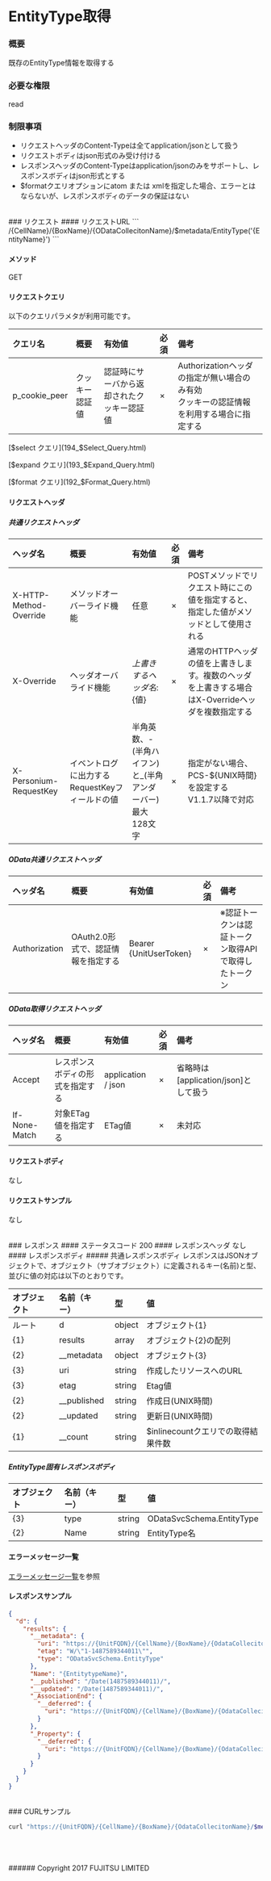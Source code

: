 # EntityType取得
### 概要
既存のEntityType情報を取得する

### 必要な権限
read

### 制限事項
* リクエストヘッダのContent-Typeは全てapplication/jsonとして扱う
* リクエストボディはjson形式のみ受け付ける
* レスポンスヘッダのContent-Typeはapplication/jsonのみをサポートし、レスポンスボディはjson形式とする
* $formatクエリオプションにatom または xmlを指定した場合、エラーとはならないが、レスポンスボディのデータの保証はない

<br>
### リクエスト
#### リクエストURL
```
/{CellName}/{BoxName}/{ODataCollecitonName}/$metadata/EntityType('{EntityName}')
```

#### メソッド
GET

#### リクエストクエリ
以下のクエリパラメタが利用可能です。

|クエリ名<br>|概要<br>|有効値<br>|必須<br>|備考<br>|
|:--|:--|:--|:--|:--|
|p_cookie_peer<br>|クッキー認証値<br>|認証時にサーバから返却されたクッキー認証値<br>|×<br>|Authorizationヘッダの指定が無い場合のみ有効<br>クッキーの認証情報を利用する場合に指定する<br>|

[$select クエリ](194_$Select_Query.html)

[$expand クエリ](193_$Expand_Query.html)

[$format クエリ](192_$Format_Query.html)

#### リクエストヘッダ
##### 共通リクエストヘッダ

|ヘッダ名<br>|概要<br>|有効値<br>|必須<br>|備考<br>|
|:--|:--|:--|:--|:--|
|X-HTTP-Method-Override<br>|メソッドオーバーライド機能<br>|任意<br>|×<br>|POSTメソッドでリクエスト時にこの値を指定すると、指定した値がメソッドとして使用される<br>|
|X-Override<br>|ヘッダオーバライド機能<br>|${上書きするヘッダ名}:${値}<br>|×<br>|通常のHTTPヘッダの値を上書きします。複数のヘッダを上書きする場合はX-Overrideヘッダを複数指定する<br>|
|X-Personium-RequestKey<br>|イベントログに出力するRequestKeyフィールドの値<br>|半角英数、-(半角ハイフン)と_(半角アンダーバー)<br>最大128文字<br>|×<br>|指定がない場合、PCS-${UNIX時間}を設定する<br>V1.1.7以降で対応<br>|

##### OData共通リクエストヘッダ

|ヘッダ名<br>|概要<br>|有効値<br>|必須<br>|備考<br>|
|:--|:--|:--|:--|:--|
|Authorization<br>|OAuth2.0形式で、認証情報を指定する<br>|Bearer {UnitUserToken}<br>|×<br>|※認証トークンは認証トークン取得APIで取得したトークン<br>|

##### OData取得リクエストヘッダ

|ヘッダ名<br>|概要<br>|有効値<br>|必須<br>|備考<br>|
|:--|:--|:--|:--|:--|
|Accept<br>|レスポンスボディの形式を指定する<br>|application / json<br>|×<br>|省略時は[application/json]として扱う<br>|
|If-None-Match<br>|対象ETag値を指定する<br>|ETag値<br>|×<br>|未対応<br>|

#### リクエストボディ
なし

#### リクエストサンプル
なし

<br>
### レスポンス
#### ステータスコード
200
#### レスポンスヘッダ
なし
#### レスポンスボディ
##### 共通レスポンスボディ
レスポンスはJSONオブジェクトで、オブジェクト（サブオブジェクト）に定義されるキー(名前)と型、並びに値の対応は以下のとおりです。

|オブジェクト<br>|名前（キー）<br>|型<br>|値<br>|
|:--|:--|:--|:--|
|ルート<br>|d<br>|object<br>|オブジェクト{1}<br>|
|{1}<br>|results<br>|array<br>|オブジェクト{2}の配列<br>|
|{2}<br>|__metadata<br>|object<br>|オブジェクト{3}<br>|
|{3}<br>|uri<br>|string<br>|作成したリソースへのURL<br>|
|{3}<br>|etag<br>|string<br>|Etag値<br>|
|{2}<br>|__published<br>|string<br>|作成日(UNIX時間)<br>|
|{2}<br>|__updated<br>|string<br>|更新日(UNIX時間)<br>|
|{1}<br>|__count<br>|string<br>|$inlinecountクエリでの取得結果件数<br>|

##### EntityType固有レスポンスボディ

|オブジェクト<br>|名前（キー）<br>|型<br>|値<br>|
|:--|:--|:--|:--|
|{3}<br>|type<br>|string<br>|ODataSvcSchema.EntityType<br>|
|{2}<br>|Name<br>|string<br>|EntityType名<br>|

#### エラーメッセージ一覧
[エラーメッセージ一覧](200_Error_Messages.html)を参照

#### レスポンスサンプル
```json
{
  "d": {
    "results": {
      "__metadata": {
        "uri": "https://{UnitFQDN}/{CellName}/{BoxName}/{OdataCollecitonName}/$metadata/EntityType('{EntitytypeName}')",
        "etag": "W/\"1-1487589344011\"",
        "type": "ODataSvcSchema.EntityType"
      },
      "Name": "{EntitytypeName}",
      "__published": "/Date(1487589344011)/",
      "__updated": "/Date(1487589344011)/",
      "_AssociationEnd": {
        "__deferred": {
          "uri": "https://{UnitFQDN}/{CellName}/{BoxName}/{OdataCollecitonName}/$metadata/EntityType('{EntitytypeName}')/_AssociationEnd"
        }
      },
      "_Property": {
        "__deferred": {
          "uri": "https://{UnitFQDN}/{CellName}/{BoxName}/{OdataCollecitonName}/$metadata/EntityType('{EntitytypeName}')/_Property"
        }
      }
    }
  }
}
```

<br>
### CURLサンプル

```sh
curl "https://{UnitFQDN}/{CellName}/{BoxName}/{OdataCollecitonName}/$metadata/EntityType('{EntitytypeName}')" -X GET -i -H 'Authorization: Bearer {UnitUserToken}' -H 'Accept: application/json'
```
<br>
<br>
<br>
###### Copyright 2017    FUJITSU LIMITED
